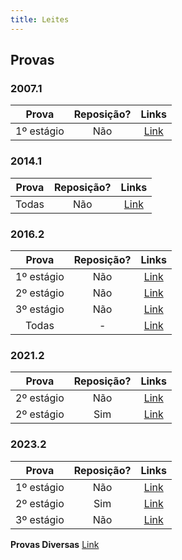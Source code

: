 ```yaml
---
title: Leites
---
```


## Provas

### 2007.1

| **Prova**  | **Reposição?** |                                                                  **Links**                                                                  |
| :--------: | :------------: | :-----------------------------------------------------------------------------------------------------------------------------------------: |
| 1º estágio |      Não       | [Link](https://docs.google.com/document/d/1JSy9g0g3zY2xSyUeIo9TE0Tl211wT9OS/edit?usp=sharing&ouid=108603458023650565387&rtpof=true&sd=true) |

### 2014.1

| **Prova** | **Reposição?** |                                         **Links**                                          |
| :-------: | :------------: | :----------------------------------------------------------------------------------------: |
|   Todas   |      Não       | [Link](https://drive.google.com/file/d/16e_hctXJGz4V5UjB5p6vTVQl36RZuZWx/view?usp=sharing) |

### 2016.2

| **Prova**  | **Reposição?** |                                          **Links**                                           |
| :--------: | :------------: | :------------------------------------------------------------------------------------------: |
| 1º estágio |      Não       | [Link](https://drive.google.com/drive/folders/1kE4dqrVt821fKkeDrnGua5rvw3ymmiJ6?usp=sharing) |
| 2º estágio |      Não       |  [Link](https://drive.google.com/file/d/1lxKmCegNU-H8p8ISu57BJddwGD6WQgju/view?usp=sharing)  |
| 3º estágio |      Não       |  [Link](https://drive.google.com/file/d/1PKcWk7pZ14tk8YRAq7-ssjvJclTMosUs/view?usp=sharing)  |
|   Todas    |       -        |  [Link](https://drive.google.com/file/d/1Ixo86r5CqNorClSD4UQaYcUQghA1hHcb/view?usp=sharing)  |

### 2021.2

| **Prova**  | **Reposição?** |                                          **Links**                                           |
| :--------: | :------------: | :------------------------------------------------------------------------------------------: |
| 2º estágio |      Não       | [Link](https://drive.google.com/drive/folders/1oTft7BrrAqAzmaHW5RJfaldaQ2dGPecN?usp=sharing) |
| 2º estágio |      Sim       | [Link](https://drive.google.com/drive/folders/1PSNgQDRLkutql-WwyyX1_HvanTztbet0?usp=sharing) |



### 2023.2

| **Prova**  | **Reposição?** |                                          **Links**                                           |
| :--------: | :------------: | :------------------------------------------------------------------------------------------: |
| 1º estágio |      Não       | [Link](https://drive.google.com/file/d/1ZZ7XZKvRK3LXy2_W-xZ36ofVDTR9G5Fd/view?usp=sharing)   |
| 2º estágio |      Sim       | [Link](https://drive.google.com/file/d/1d-MDwY9SJ0yetyF-pDJH4yORH2RkcccQ/view?usp=sharing)   |
| 3º estágio |      Não       | [Link](https://drive.google.com/file/d/1c0nBkofcDUbZSJ9O9cM4RSz723zCcvwA/view?usp=sharing)   |

**Provas Diversas** [Link](https://drive.google.com/drive/folders/1ipOYwTLeMuNiWUmpcujc9joPpr7scR8B?usp=sharing)
